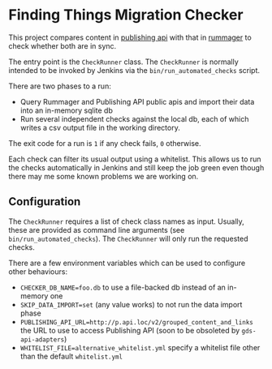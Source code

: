 # Finding Things Migration Checker

This project compares content in [publishing api](https://github.com/alphagov/publishing-api)
with that in [rummager](https://github.com/alphagov/rummager) to check whether both are in sync.

The entry point is the `CheckRunner` class.
The `CheckRunner` is normally intended to be invoked by Jenkins via the `bin/run_automated_checks` script.

There are two phases to a run:

- Query Rummager and Publishing API public apis and import their data into an in-memory sqlite db
- Run several independent checks against the local db, each of which writes a csv output file in the working directory.

The exit code for a run is `1` if any check fails, `0` otherwise.

Each check can filter its usual output using a whitelist. This allows us to run the checks automatically
in Jenkins and still keep the job green even though there may me some known problems we are working on.


## Configuration

The `CheckRunner` requires a list of check class names as input.
Usually, these are provided as command line arguments (see `bin/run_automated_checks`).
The `CheckRunner` will only run the requested checks.

There are a few environment variables which can be used to configure other behaviours:

- `CHECKER_DB_NAME=foo.db` to use a file-backed db instead of an in-memory one
- `SKIP_DATA_IMPORT=set` (any value works) to not run the data import phase
- `PUBLISHING_API_URL=http://p.api.loc/v2/grouped_content_and_links` the URL to use to access Publishing API (soon to be obsoleted by `gds-api-adapters`)
- `WHITELIST_FILE=alternative_whitelist.yml` specify a whitelist file other than the default `whitelist.yml`
